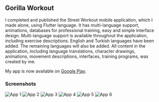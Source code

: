 ## Gorilla Workout

I completed and published the Street Workout mobile application, which I made alone, using Flutter language. It has multi-language support, animations, databases for professional training, easy and simple interface design. Multi-language support is available throughout the application, including exercise descriptions. English and Turkish languages have been added. The remaining languages will also be added. All content in the application, including language translations, character drawings, animations, movement descriptions, interfaces, training programs, was created by me.

My app is now available on [Google Play](https://play.google.com/store/apps/details?id=com.koznotech.gorillaworkout&pcampaignid=pcampaignidMKT-Other-global-all-co-prtnr-py-PartBadge-Mar2515-1).

### Screenshots

![App 1](mockup/pixel0.png) ![App 2](mockup/pixel1.png) ![App 3](mockup/pixel2.png) ![App 4](mockup/pixel3.png) ![App 5](mockup/pixel4.png) ![App 6](mockup/pixel5.png)
